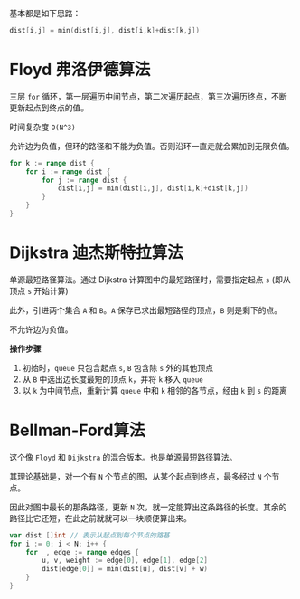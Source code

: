 基本都是如下思路：

```go
dist[i,j] = min(dist[i,j], dist[i,k]+dist[k,j])
```





# Floyd 弗洛伊德算法

三层 `for` 循环，第一层遍历中间节点，第二次遍历起点，第三次遍历终点，不断更新起点到终点的值。

时间复杂度 `O(N^3)`

允许边为负值，但环的路径和不能为负值。否则沿环一直走就会累加到无限负值。

```go
for k := range dist {
    for i := range dist {
        for j := range dist {
            dist[i,j] = min(dist[i,j], dist[i,k]+dist[k,j])
        }
    }
}
```







# Dijkstra 迪杰斯特拉算法

单源最短路径算法。通过 Dijkstra 计算图中的最短路径时，需要指定起点 `s` (即从顶点 `s` 开始计算)

此外，引进两个集合 `A` 和 `B`。`A` 保存已求出最短路径的顶点，`B` 则是剩下的点。

不允许边为负值。



**操作步骤**

1. 初始时，`queue` 只包含起点 `s`, `B` 包含除 `s` 外的其他顶点
2. 从 `B` 中选出边长度最短的顶点 `k`，并将 `k` 移入 `queue`
3. 以 `k` 为中间节点，重新计算 `queue` 中和 `k` 相邻的各节点，经由 `k` 到 `s` 的距离







# Bellman-Ford算法

这个像 `Floyd` 和 `Dijkstra` 的混合版本。也是单源最短路径算法。

其理论基础是，对一个有 `N` 个节点的图，从某个起点到终点，最多经过 `N` 个节点。

因此对图中最长的那条路径，更新 `N` 次，就一定能算出这条路径的长度。其余的路径比它还短，在此之前就就可以一块顺便算出来。

```go
var dist []int // 表示从起点到每个节点的路基
for i := 0; i < N; i++ {
    for _, edge := range edges {
        u, v, weight := edge[0], edge[1], edge[2]
        dist[edge[0]] = min(dist[u], dist[v] + w)
    }
}
```

